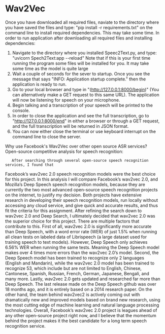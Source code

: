 # Wav2Vec
Once you have downloaded all required files, naviate to the directory where you have saved the files and type: "pip install -r requirements.txt" on the command line to install required dependencies. This may take some time.
In order to run application after downloading all required files and installing dependencies:
1. Navigate to the directory where you installed Speec2Text.py, and type: "uvicorn Spech2Text:app --reload" Note that if this is your first time running the program some files will be installed for you. It may take some time as the model is quite large 
2. Wait a couple of seconds for the sever to startup. Once you see the message that says "INFO:     Application startup complete." then the application is ready to run.
3. Go to your local browser and type in "(http://127.0.0.1:8000/begin)" (You can alternatively make a GET request to this same URL). The application will now be listening for speech on your microphone.
4. Begin talking and a transcription of your speech will be printed to the console.
5. In order to close the application and see the full transcription, go to "http://127.0.0.1:8000/end" in either a browser or through a GET request, and the full transcription will be returned in JSON format.
6. You can now either close the terminal or use keyboard interrupt on the command line to close the server.

Why use Facebook's Wav2Vec over other open source ASR services?
Open-source competitive analysis for speech recognition:

       After searching through several open-source speech recognition services, I found that 
Facebook’s wav2vec 2.0 speech recognition models were the best choice for this project. In this analysis 
I will compare Facebook’s wav2vec 2.0, and Mozilla’s Deep Speech speech recognition models, because 
they are currently the two most advanced open-source speech recognition projects on the internet, to 
justify my decision. Both projects have extensive research in developing their speech recognition 
models, run locally without accessing any cloud service, and give quick and accurate results, and thus fit 
the criteria for this assignment.
        After refining the search down to wav2vec 2.0 and Deep Search, I ultimately decided that 
wav2vec 2.0 was the superior choice for this project. There are multiple factors that contribute to this. 
First of all, wav2vec 2.0 is significantly more accurate than Deep Speech, with a word error rate (WER) of 
just 1.5% when running all clean tests on labeled data of Librispeech (a large dataset used for training 
speech to text models). However, Deep Speech only achieves 6.56% WER when running the same tests. 
Meaning the Deep Speech model makes over 4 times more errors than the wav2vec 2.0’s model. 
Second, the Deep Speech model has been trained to recognize only 2 languages (English and Mandarin), 
while the wav2vec 2.0 model has been trained to recognize 53, which include but are not limited to 
English, Chinese, Cantonese, Spanish, Russian, French, German, Japanese, Bengali, and many more. 
Lastly, wav2vec 2.0 gets updated and researched far more than Deep Speech. The last release made on 
the Deep Speech github was over 18 months ago, and it is entirely based on a 2014 research paper. On 
the other hand, the team behind wav2vec2 is actively coming out with dramatically new and improved 
models based on brand new research, using the most cutting edge of machine learning and natural 
language processing technologies.
       Overall, Facebook’s wav2vec 2.0 project is leagues ahead of any other open-source project right 
now, and I believe that the momentum behind the project makes it the best candidate for a long term 
speech recognition service.
